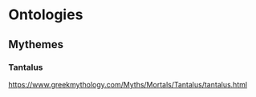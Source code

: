 # Ontologies


## Mythemes

### Tantalus
https://www.greekmythology.com/Myths/Mortals/Tantalus/tantalus.html
